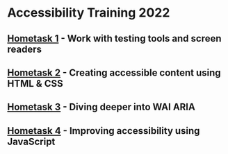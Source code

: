 # Accessibility Training 2022

## [Hometask 1](https://git.epam.com/Vera_Barysava/accessibility-training/-/wikis/%5BAccessibility-training%5D-Task-1-Accessibility-testing-tools) - Work with testing tools and screen readers
## [Hometask 2](https://git.epam.com/Vera_Barysava/accessibility-training/-/wikis/%5BAccessibility-training%5D-Task-2-HTML-&-CSS) - Creating accessible content using HTML & CSS
## [Hometask 3](https://git.epam.com/Vera_Barysava/accessibility-training/-/wikis/%5BAccessibility-training%5D-Task-3-Diving-deeper-into-WAI-ARIA) - Diving deeper into WAI ARIA
## [Hometask 4](https://git.epam.com/Vera_Barysava/accessibility-training/-/wikis/%5BAccessibility-training%5D-Task-4-Improving-accessibility-using-JavaScript) - Improving accessibility using JavaScript



